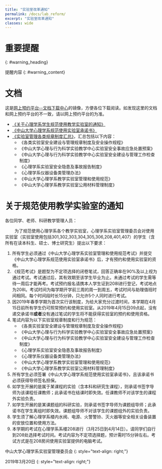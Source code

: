 ```yaml
---
title: "实验室改革通知"
permalink: /docs/lab_reform/
excerpt: "实验室改革通知"
classes: wide
---
```


# 重要提醒
{: #warning_heading}

提醒内容
{: #warning_content}

# 文档

这是[网上预约平台--文档下载中心](http://222.200.170.55:8081/Article/ShowList?ArticleCategoryId=8af1dbc8-9540-4471-b234-4586228e5c09&XPath=000)的镜像，方便各位下载阅读。如发现这里的文档和网上预约平台的不一致，请以网上预约平台的为准。

- [《关于心理学系学生规范使用教学实验室的通知》](https://neutrino3316.github.io/balyspusys/files/关于心理学系学生规范使用教学实验室的通知.pdf)
- [《中山大学心理学系规范使用实验室承诺书》](https://neutrino3316.github.io/balyspusys/files/中山大学心理学系规范使用实验室承诺书.pdf)
- [《实验室管理各类规章制度汇总》](https://neutrino3316.github.io/balyspusys/files/实验室管理各类规章制度汇总.pdf)，汇总包括以下内容：
    - 《各类实验室安全建设与管理规章制度及安全操作规程》
    - 《中山大学心理与行为科学实验教学中心实验室安全事故应急处置预案》
    - 《中山大学心理与行为科学实验教学中心实验室安全建设与管理工作检查制度》
    - 《心理学系实验室安全隐患及事故报告制度》
    - 《心理学系仪器设备类管理办法》
    - 《中山大学心理学系教学实验室管理和使用规范》
    - 《中山大学心理学系教学实验室公用材料管理制度》

# 关于规范使用教学实验室的通知

各位同学、老师、科研教学管理人员：

&nbsp;&nbsp;&nbsp;&nbsp;&nbsp;&nbsp;&nbsp;&nbsp;为了规范使用心理学系各个教学实验室，心理学系实验室管理委员会对使用实验室（实验室使用包括301,302,303,304,305,306,208,401,407）的学生（含所有在读本科生、硕士、博士研究生）提出以下要求：

1. 所有学生必须通过《中山大学心理学系实验室管理和使用规范考试》并提交《中山大学心理学系规范使用实验室承诺书》后，才有预约和使用实验室的资格。
2. 《规范考试》是题型为不定项选择的闭卷笔试，回答正确率在90%及以上视为通过考试。考试通过后，其有效期至该学生毕业为止。未通过考试的学生需等待一周后才能再考。考试预约报名请携本人学生证到208I进行登记，考试地点为208I。考试时间为每学期开学前三周的周一到周五，考试时间与助理值班时间相同。每个时间段时长15分钟，只允许5个人同时进行考试。
3. 因2019年春季学期为首次实行该制度，为给大家充分过渡时间，本学期在4月15日前所有学生仍可照常预约和使用实验室。从2019年4月15日09点起，没有递交承诺书**或者**没有通过笔试的学生将不能获得实验室的预约和使用资格。
4. 笔试内容为以下实验室规章制度和行为规范：
    - 《各类实验室安全建设与管理规章制度及安全操作规程》
    - 《中山大学心理与行为科学实验教学中心实验室安全事故应急处置预案》
    - 《中山大学心理与行为科学实验教学中心实验室安全建设与管理工作检查制度》
    - 《心理学系实验室安全隐患及事故报告制度》
    - 《心理学系仪器设备类管理办法》
    - 《中山大学心理学系教学实验室管理和使用规范》
    - 《中山大学心理学系教学实验室公用材料管理制度》
5. 所有学生必须签署《中山大学心理学系规范使用实验室承诺书》，且该承诺书必须获得导师签名担保。
6. 如学生开展的是属于某课程的实验（含本科和研究生课程），则承诺书签字导师为该课程任课教师；此承诺书在结课时即失效。任课教师不对该学生的课程外实验负责。
7. 如学生开展的是某课题组的科研实验，则承诺书签字导师为课题组导师；此承诺书在学生离组时即失效。课题组导师不对该学生的课题组外的实验负责。
8. 学生须了解心理学系楼内水阀、电源、火警警铃、灭火器等安全相关设备装置的安放位置和使用方法。
9. 本学期的考试在心理学系系楼208进行（3月25日到4月14日）。请同学们自行到208处选择考试时间。考试内容为不定项选择题，预计需时15分钟左右。考试方式是在208房间使用实验室提供的电脑考试。

中山大学心理学系实验室管理委员会
{: style="text-align: right;"}

2019年3月20日
{: style="text-align: right;"}